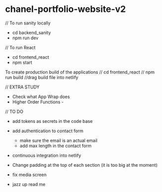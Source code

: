 # chanel-portfolio-website-v2

// To run sanity locally 
- cd backend_sanity
- npm run dev 

// To run React
- cd frontend_react
- npm start

To create production build of the applications
// cd frontend_react
// npm run build 
//drag build file into netlify

// EXTRA STUDY 
- Check what App Wrap does
- Higher Order Functions - 

// TO DO 
- add tokens as secrets in the code base

- add authentication to contact form
  - make sure the email is an actual email 
  - add max length in the contact form 


- continuous integration into netlify


- Change padding at the top of each section (it is too big at the moment)
- fix media screen  


- jazz up read me